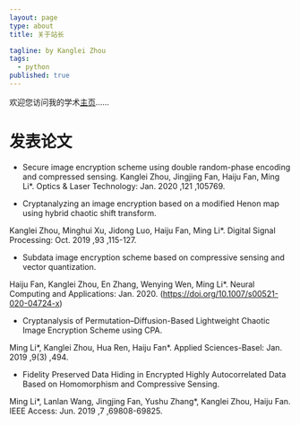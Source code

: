```yaml
---
layout: page
type: about
title: 关于站长

tagline: by Kanglei Zhou
tags: 
  - python
published: true
---
```

欢迎您访问我的学术[主页](https://zhoukanglei.github.io/)……

# 发表论文

- Secure image encryption scheme using double random-phase encoding and compressed sensing.
Kanglei Zhou, Jingjing Fan, Haiju Fan, Ming Li*. Optics & Laser Technology: Jan. 2020 ,121 ,105769.


- Cryptanalyzing an image encryption based on a modified Henon map using hybrid chaotic shift transform.

Kanglei Zhou, Minghui Xu, Jidong Luo, Haiju Fan, Ming Li*. Digital Signal Processing: Oct. 2019 ,93 ,115-127.


- Subdata image encryption scheme based on compressive sensing and vector quantization.

Haiju Fan, Kanglei Zhou, En Zhang, Wenying Wen, Ming Li*. Neural Computing and Applications: Jan. 2020. (https://doi.org/10.1007/s00521-020-04724-x)


- Cryptanalysis of Permutation–Diffusion-Based Lightweight Chaotic Image Encryption Scheme using CPA.

Ming Li*, Kanglei Zhou, Hua Ren, Haiju Fan*. Applied Sciences-Basel: Jan. 2019 ,9(3) ,494.


- Fidelity Preserved Data Hiding in Encrypted Highly Autocorrelated Data Based on Homomorphism and Compressive Sensing.

Ming Li*, Lanlan Wang, Jingjing Fan, Yushu Zhang*, Kanglei Zhou, Haiju Fan. IEEE Access: Jun. 2019 ,7 ,69808-69825.

